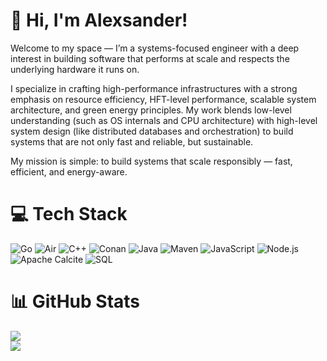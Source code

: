 <!-- Level 2: Using a README generator GPRM (https://gprm.itsvg.in) -->

# 👋 Hi, I'm Alexsander!
Welcome to my space — I’m a systems-focused engineer with a deep interest in building software that performs at scale and respects the underlying hardware it runs on.

I specialize in crafting high-performance infrastructures with a strong emphasis on resource efficiency, HFT-level performance, scalable system architecture, and green energy principles. My work blends low-level understanding (such as OS internals and CPU architecture) with high-level system design (like distributed databases and orchestration) to build systems that are not only fast and reliable, but sustainable.

My mission is simple: to build systems that scale responsibly — fast, efficient, and energy-aware.

# 💻 Tech Stack
![Go](https://img.shields.io/badge/go-%2300ADD8.svg?style=for-the-badge&logo=go&logoColor=white)
![Air](https://img.shields.io/badge/Air%20(Golang%20Hot%20Reload)-00ADD8?style=for-the-badge&logo=go&logoColor=white)
![C++](https://img.shields.io/badge/c++-%2300599C.svg?style=for-the-badge&logo=c%2B%2B&logoColor=white)
![Conan](https://img.shields.io/badge/conan-35495E?style=for-the-badge&logo=circle&logoColor=white)
![Java](https://img.shields.io/badge/java-%23ED8B00.svg?style=for-the-badge&logo=openjdk&logoColor=white)
![Maven](https://img.shields.io/badge/maven-C71A36?style=for-the-badge&logo=apachemaven&logoColor=white)
![JavaScript](https://img.shields.io/badge/javascript-%23323330.svg?style=for-the-badge&logo=javascript&logoColor=%23F7DF1E)
![Node.js](https://img.shields.io/badge/node.js-339933?style=for-the-badge&logo=nodedotjs&logoColor=white)
![Apache Calcite](https://img.shields.io/badge/Apache%20Calcite-20232A?style=for-the-badge&logo=apache&logoColor=white)
![SQL](https://img.shields.io/badge/SQL-4479A1?style=for-the-badge&logo=postgresql&logoColor=white)




# 📊 GitHub Stats
![](https://github-readme-stats.vercel.app/api?username=AlexsanderHamir&theme=radical&hide_border=false&include_all_commits=true&count_private=true)<br/>
![](https://github-profile-trophy.vercel.app/?username=AlexsanderHamir&theme=radical&no-frame=false&no-bg=true&margin-w=4)
